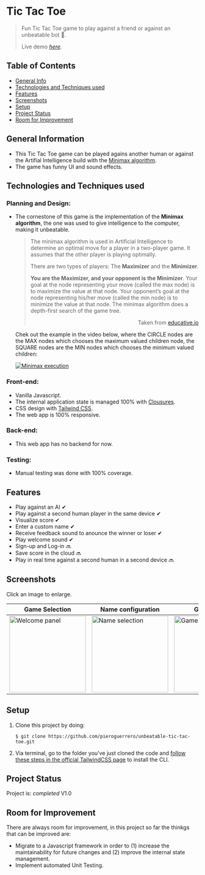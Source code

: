 
# Tic Tac Toe
> Fun Tic Tac Toe game to play against a friend or against an unbeatable bot 🤖. 
>
> Live demo [_here_](https://pieroguerrero.github.io/unbeatable-tic-tac-toe/).

## Table of Contents
* [General Info](#general-information)
* [Technologies and Techniques used](#technologies-and-techniques-used)
* [Features](#features)
* [Screenshots](#screenshots)
* [Setup](#setup)
* [Project Status](#project-status)
* [Room for Improvement](#room-for-improvement)

## General Information
- This Tic Tac Toe game can be played agains another human or against the Artifial Intelligence build with the [Minimax algorithm](https://www.educative.io/answers/the-minimax-algorithm).
- The game has funny UI and sound effects.

## Technologies and Techniques used
### Planning and Design:
- The cornestone of this game is the implementation of the **Minimax algorithm**, the one was used to give intelligence to the computer, making it unbeatable.
    > The minimax algorithm is used in Artificial Intelligence to determine an optimal move for a player in a two-player game. It assumes that the other player is playing optimally.
    >
    > There are two types of players: The **Maximizer** and the **Minimizer**.
    >
    > **You are the Maximizer, and your opponent is the Minimizer**. 
    >Your goal at the node representing your move (called the max node) is to maximize the value at that node. Your opponent’s goal at the node representing his/her move (called the min node) is to minimize the value at that node. The minimax algorithm does a depth-first search of the game tree.
    ><p align="end">Taken from <a target="_blank" href="https://www.educative.io/answers/the-minimax-algorithm">educative.io</a></p>

    Chek out the example in the video below, where the CIRCLE nodes are the MAX nodes which chooses the maximum valued children node, the SQUARE nodes are the MIN nodes which chooses the minimum valued children:
    
    [![Minimax execution](https://img.youtube.com/vi/zDskcx8FStA/0.jpg)](https://www.youtube.com/watch?v=zDskcx8FStA "VIDEO: A simple animation of the Minimax algorithm")


### Front-end:
- Vanilla Javascript.
- The internal application state is managed 100% with [Clousures](https://developer.mozilla.org/en-US/docs/Web/JavaScript/Closures).
- CSS design with [Tailwind CSS](https://tailwindcss.com/). 
- The web app is 100% responsive.

### Back-end:
- This web app has no backend for now.

### Testing:
- Manual testing was done with 100% coverage.

## Features

- Play against an AI ✔
- Play against a second human player in the same device ✔
- Visualize score ✔
- Enter a custom name ✔
- Receive feedback sound to anounce the winner or loser ✔
- Play welcome sound ✔
- Sign-up and Log-in 🔜
- Save score in the cloud 🔜
- Play in real time against a second human in a second device 🔜

## Screenshots
Click an image to enlarge.

| Game Selection | Name configuration | Game Board |
| ------------ | -------------- | ------------- |
| <img src="https://user-images.githubusercontent.com/26049605/189664448-829857c7-ef4b-40be-ae35-48fa5720e45e.png" width="200px" height="auto" alt="Welcome panel" title="Click to enlarge">   | <img src="https://user-images.githubusercontent.com/26049605/189664699-32a610c7-32b4-4646-a753-c10abdad626f.png" width="200px" height="auto" alt="Name selection" title="Click to enlarge">     | <img src="https://user-images.githubusercontent.com/26049605/189664832-baf96579-3a91-479c-803e-b575182db926.png" width="200px" height="auto" alt="Game board" title="Click to enlarge">    |

## Setup
1. Clone this project by doing:

    ```
    $ git clone https://github.com/pieroguerrero/unbeatable-tic-tac-toe.git
    ```
2. Via terminal, go to the folder you've just cloned the code and [follow these steps in the official TailwindCSS page](https://tailwindcss.com/docs/installation) to install the CLI.

## Project Status
Project is: _completed_
V1.0

## Room for Improvement
There are always room for improvement, in this project so far the thinkgs that can be improved are:
- Migrate to a Javascript framework in order to (1) increase the maintainability for future changes and (2) improve the internal state management.
- Implement automated Unit Testing.
